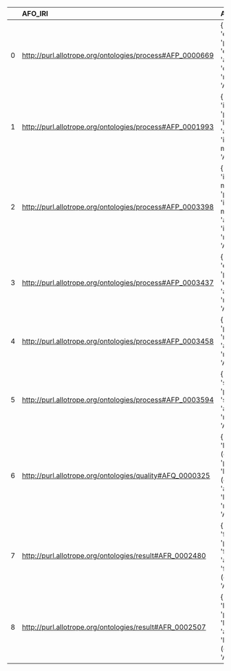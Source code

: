 |    | AFO_IRI                                                  | AFO_DESC                                                                                                                      | REX_IRI                                    | REX_DESC                     |
|---:|:---------------------------------------------------------|:------------------------------------------------------------------------------------------------------------------------------|:-------------------------------------------|:-----------------------------|
|  0 | http://purl.allotrope.org/ontologies/process#AFP_0000669 | {'label': 'electrophoresis', 'prefLabel': 'electrophoresis', 'altLabel': 'cataphoresis', 'name': 'AFP_0000669'}               | http://purl.obolibrary.org/obo/REX_0000338 | {'label': 'electrophoresis'} |
|  1 | http://purl.allotrope.org/ontologies/process#AFP_0001993 | {'label': 'ionization', 'prefLabel': 'ionization', 'altLabel': 'ionization method', 'name': 'AFP_0001993'}                    | http://purl.obolibrary.org/obo/REX_0000152 | {'label': 'ionization'}      |
|  2 | http://purl.allotrope.org/ontologies/process#AFP_0003398 | {'label': 'inserting material', 'prefLabel': 'inserting material', 'altLabel': 'insertion', 'name': 'AFP_0003398'}            | http://purl.obolibrary.org/obo/REX_0000099 | {'label': 'insertion'}       |
|  3 | http://purl.allotrope.org/ontologies/process#AFP_0003437 | {'label': 'emission', 'prefLabel': 'emission', 'altLabel': None, 'name': 'AFP_0003437'}                                       | http://purl.obolibrary.org/obo/REX_0000303 | {'label': 'emission'}        |
|  4 | http://purl.allotrope.org/ontologies/process#AFP_0003458 | {'label': 'melting', 'prefLabel': 'melting', 'altLabel': None, 'name': 'AFP_0003458'}                                         | http://purl.obolibrary.org/obo/REX_0000177 | {'label': 'melting'}         |
|  5 | http://purl.allotrope.org/ontologies/process#AFP_0003594 | {'label': 'scattering', 'prefLabel': 'scattering', 'altLabel': None, 'name': 'AFP_0003594'}                                   | http://purl.obolibrary.org/obo/REX_0000348 | {'label': 'scattering'}      |
|  6 | http://purl.allotrope.org/ontologies/quality#AFQ_0000325 | {'label': 'luminescence (quality)', 'prefLabel': 'luminescence (quality)', 'altLabel': 'luminescence', 'name': 'AFQ_0000325'} | http://purl.obolibrary.org/obo/REX_0000290 | {'label': 'luminescence'}    |
|  7 | http://purl.allotrope.org/ontologies/result#AFR_0002480  | {'label': 'fluorescence', 'prefLabel': 'fluorescence', 'altLabel': 'fluorescence (datum)', 'name': 'AFR_0002480'}             | http://purl.obolibrary.org/obo/REX_0000043 | {'label': 'fluorescence'}    |
|  8 | http://purl.allotrope.org/ontologies/result#AFR_0002507  | {'label': 'luminescence', 'prefLabel': 'luminescence', 'altLabel': 'luminescence (datum)', 'name': 'AFR_0002507'}             | http://purl.obolibrary.org/obo/REX_0000290 | {'label': 'luminescence'}    |